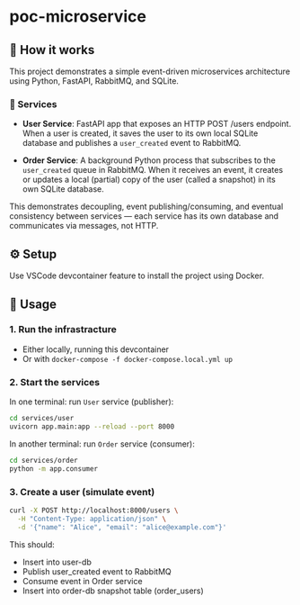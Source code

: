 # poc-microservice

## 🧠 How it works

This project demonstrates a simple event-driven microservices architecture using Python, FastAPI, RabbitMQ, and SQLite.

### 🧱 Services

- **User Service**: FastAPI app that exposes an HTTP POST /users endpoint. When a user is created, it saves the user to its own local SQLite database and publishes a `user_created` event to RabbitMQ.

- **Order Service**: A background Python process that subscribes to the `user_created` queue in RabbitMQ. When it receives an event, it creates or updates a local (partial) copy of the user (called a snapshot) in its own SQLite database.

This demonstrates decoupling, event publishing/consuming, and eventual consistency between services — each service has its own database and communicates via messages, not HTTP.

## ⚙️ Setup

Use VSCode devcontainer feature to install the project using Docker.

## 🚀 Usage

### 1. Run the infrastracture

- Either locally, running this devcontainer
- Or with `docker-compose -f docker-compose.local.yml up`

### 2. Start the services

In one terminal: run `User` service (publisher):

```sh
cd services/user
uvicorn app.main:app --reload --port 8000
```

In another terminal: run `Order` service (consumer):

```sh
cd services/order
python -m app.consumer
```

### 3. Create a user (simulate event)

```sh
curl -X POST http://localhost:8000/users \
  -H "Content-Type: application/json" \
  -d '{"name": "Alice", "email": "alice@example.com"}'
```

This should:

- Insert into user-db
- Publish user_created event to RabbitMQ
- Consume event in Order service
- Insert into order-db snapshot table (order_users)
